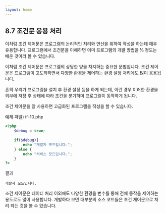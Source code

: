 ```yaml
---
layout: home
---
```

## 8.7 조건문 응용 처리
이처럼 조건 제어문은 프로그램의 논리적인 처리와 연산을 위하여 작성을 하는데 매우 유용합니다. 프로그램에서 조건문을 이해하면 이미 프로그램의 개발 방법을 ⅓ 정도는 배운 것이라 볼 수 있습니다.  

이처럼 조건 제어문은 프로그램의 상당한 양을 차지하는 중요한 문법입니다. 조건 제어문은 프로그램이 고도화하면서 다양한 환경을 제어하는 환경 설정 처리에도 많이 응용됩니다.  

흔히 우리가 프로그램을 설치 후 환경 설정 등을 하게 되는데, 이런 경우 이러한 환경을 외부에 저장 후 상태에 따라 조건을 분기하며 프로그램이 동작하게 됩니다.  

조건 제어문을 잘 사용하면 고급화된 프로그램을 작성을 할 수 있습니다.  

예제 파일) if-10.php
```php
<?php
	$debug = true;
	
	if($debug){
  		echo "개발자 모드입니다.";
	} else {
  		echo "서비스 모드입니다.";
	}
?>
```

결과
```
개발자 모드입니다.
```

조건 제어문은 데이터 처리 이외에도 다양한 환경을 변수를 통해 전체 동작을 제어하는 용도로도 많이 사용합니다. 개발하다 보면 대부분의 소스 코드들은 조건 제어문으로 처리 되는 것을 볼 수 있습니다.  


